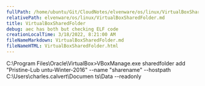 ```yaml
---
fullPath: /home/ubuntu/Git/CloudNotes/elvenware/os/linux/VirtualBoxSharedFolder.md
relativePath: elvenware/os/linux/VirtualBoxSharedFolder.md
title: VirtualBoxSharedFolder
debug: aec has both but checking ELF code
creationLocalTime: 3/18/2022, 8:21:00 AM
fileNameMarkdown: VirtualBoxSharedFolder.md
fileNameHTML: VirtualBoxSharedFolder.html
---
```


<!-- toc -->
<!-- tocstop -->

C:\Program Files\Oracle\VirtualBox>VBoxManage.exe sharedfolder add "Pristine-Lub
untu-Winter-2016" --name "sharename" --hostpath C:\Users\charles.calvert\Documen
ts\Data --readonly
